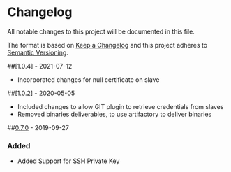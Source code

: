 # Changelog
All notable changes to this project will be documented in this file.

The format is based on [Keep a Changelog](http://keepachangelog.com/en/1.0.0/)
and this project adheres to [Semantic Versioning](http://semver.org/spec/v2.0.0.html).

##[1.0.4] - 2021-07-12
- Incorporated changes for null certificate on slave

##[1.0.2] - 2020-05-05
- Included changes to allow GIT plugin to retrieve credentials from slaves
- Removed binaries deliverables, to use artifactory to deliver binaries

##[0.7.0] - 2019-09-27
### Added
- Added Support for SSH Private Key


[Unreleased]: https://github.com/cyberark/conjur-credentials-plugin/compare/v0.7...HEAD
[0.7.0]: https://github.com/cyberark/conjur-credentials-plugin/compare/v0.5...v0.7